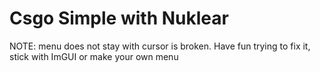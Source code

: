 # Csgo Simple with Nuklear

NOTE: menu does not stay with cursor is broken. Have fun trying to fix it, stick with ImGUI or make your own menu
